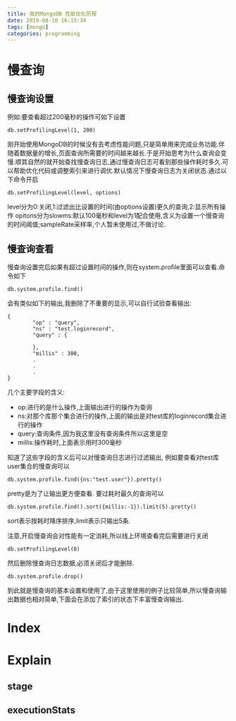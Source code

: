 ```yaml
---
title: 我的MongoDB 性能优化历程
date: 2019-08-10 16:15:34
tags: [mongo]
categories: programming
---
```


# 慢查询
## 慢查询设置
例如:要查看超过200毫秒的操作可如下设置
``` MongoDB
db.setProfilingLevel(1, 200)
```
刚开始使用MongoDB的时候没有去考虑性能问题,只是简单用来完成业务功能.伴随着数据量的增长,页面查询所需要的时间越来越长.于是开始思考为什么查询会变慢.顺其自然的就开始查找慢查询日志,通过慢查询日志可看到那些操作耗时多久.可以帮助优化代码或调整索引来进行调优.默认情况下慢查询日志为关闭状态.通过以下命令开启
``` MongoDB
db.setProfilingLevel(level, options)
```
level分为0:关闭,1:过滤出比设置的时间(由options设置)更久的查询,2:显示所有操作
opitons分为slowms:默认100毫秒和level为1配合使用,含义为设置一个慢查询的时间阈值;sampleRate采样率,个人暂未使用过,不做讨论.

## 慢查询查看
慢查询设置完后如果有超过设置时间的操作,则在system.profile里面可以查看.命令如下
``` MongoDB
db.system.profile.find()
```
会有类似如下的输出,我删除了不重要的显示,可以自行试验查看输出:
```
{
        "op" : "query",
        "ns" : "test.loginrecord",
        "query" : {

        },
        "millis" : 300,
        .
        .
        .
}
```
几个主要字段的含义:
* op:进行的是什么操作,上面输出进行的操作为查询
* ns:对那个库那个集合进行的操作,上面的输出是对test库的loginrecord集合进行的操作
* query:查询条件,因为我这里没有查询条件所以这里是空
* millis:操作耗时,上面表示用时300毫秒

知道了这些字段的含义后可以对慢查询日志进行过滤输出,
例如要查看对test库user集合的慢查询可以
```
db.system.profile.find({ns:"test.user"}).pretty()
```
pretty是为了让输出更方便查看.
要过耗时最久的查询可以
```
db.system.profile.find().sort({millis:-1}).limit(5).pretty()
```
sort表示按耗时降序排序,limit表示只输出5条.

注意,开启慢查询会对性能有一定消耗,所以线上环境查看完后需要进行关闭
``` MongoDB
db.setProfilingLevel(0)
```
然后删除慢查询日志数据,必须关闭后才能删除.
```
db.system.profile.drop()
```
到此就是慢查询的基本设置和使用了,由于这里使用的例子比较简单,所以慢查询输出数据也相对简单,下面会在添加了索引的状态下丰富慢查询输出.

# Index

# Explain
## stage
## executionStats
